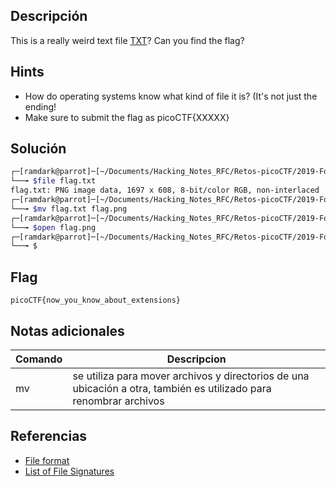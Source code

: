 ## Descripción
This is a really weird text file [TXT](https://jupiter.challenges.picoctf.org/static/e7e5d188621ee705ceeb0452525412ef/flag.txt)? Can you find the flag?

## Hints
+ How do operating systems know what kind of file it is? (It's not just the ending!
+ Make sure to submit the flag as picoCTF{XXXXX}

## Solución
``` bash
┌─[ramdark@parrot]─[~/Documents/Hacking_Notes_RFC/Retos-picoCTF/2019-Forensic/04-Extensions]
└──╼ $file flag.txt 
flag.txt: PNG image data, 1697 x 608, 8-bit/color RGB, non-interlaced
┌─[ramdark@parrot]─[~/Documents/Hacking_Notes_RFC/Retos-picoCTF/2019-Forensic/04-Extensions]
└──╼ $mv flag.txt flag.png
┌─[ramdark@parrot]─[~/Documents/Hacking_Notes_RFC/Retos-picoCTF/2019-Forensic/04-Extensions]
└──╼ $open flag.png
┌─[ramdark@parrot]─[~/Documents/Hacking_Notes_RFC/Retos-picoCTF/2019-Forensic/04-Extensions]
└──╼ $


```


## Flag

``` picoCTF{now_you_know_about_extensions} ```


## Notas adicionales

|Comando | Descripcion |
|------------ | ------------|
| mv | se utiliza para mover archivos y directorios de una ubicación a otra, también es utilizado para renombrar archivos|


## Referencias
+ [File format](https://en.wikipedia.org/wiki/File_format)
+ [List of File Signatures](https://en.wikipedia.org/wiki/List_of_file_signatures/)
